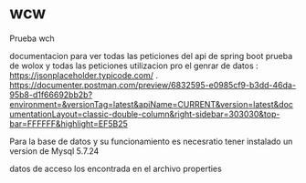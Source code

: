 # wcw



Prueba wch


documentacion para ver todas las peticiones del api de spring boot prueba de wolox y todas las peticiones utilizacion pro el genrar de datos : https://jsonplaceholder.typicode.com/
. 
https://documenter.postman.com/preview/6832595-e0985cf9-b3dd-46da-95b8-d1f66692bb2b?environment=&versionTag=latest&apiName=CURRENT&version=latest&documentationLayout=classic-double-column&right-sidebar=303030&top-bar=FFFFFF&highlight=EF5B25


Para  la base de datos y su funcionamiento es  necesratio tener instalado un version de Mysql 5.7.24 

datos de acceso los encontrada en el archivo properties 



